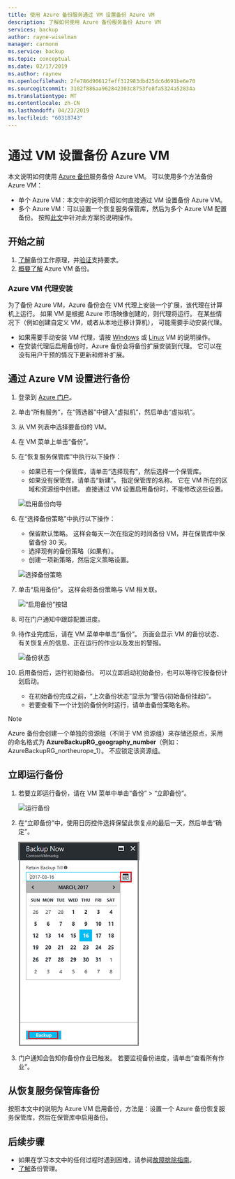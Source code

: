 ```yaml
---
title: 使用 Azure 备份服务通过 VM 设置备份 Azure VM
description: 了解如何使用 Azure 备份服务备份 Azure VM
services: backup
author: rayne-wiselman
manager: carmonm
ms.service: backup
ms.topic: conceptual
ms.date: 02/17/2019
ms.author: raynew
ms.openlocfilehash: 2fe786d90612feff312983dbd25dc6d691be6e70
ms.sourcegitcommit: 3102f886aa962842303c8753fe8fa5324a52834a
ms.translationtype: MT
ms.contentlocale: zh-CN
ms.lasthandoff: 04/23/2019
ms.locfileid: "60318743"
---
```

# <a name="back-up-an-azure-vm-from-the-vm-settings"></a>通过 VM 设置备份 Azure VM

本文说明如何使用 [Azure 备份](backup-overview.md)服务备份 Azure VM。 可以使用多个方法备份 Azure VM：

- 单个 Azure VM：本文中的说明介绍如何直接通过 VM 设置备份 Azure VM。
- 多个 Azure VM：可以设置一个恢复服务保管库，然后为多个 Azure VM 配置备份。 按照[此文](backup-azure-arm-vms-prepare.md)中针对此方案的说明操作。

 

## <a name="before-you-start"></a>开始之前

1. [了解](backup-architecture.md#how-does-azure-backup-work)备份工作原理，并[验证](backup-support-matrix.md#azure-vm-backup-support)支持要求。 
2. [概要了解](backup-azure-vms-introduction.md) Azure VM 备份。

### <a name="azure-vm-agent-installation"></a>Azure VM 代理安装

为了备份 Azure VM，Azure 备份会在 VM 代理上安装一个扩展，该代理在计算机上运行。 如果 VM 是根据 Azure 市场映像创建的，则代理将运行。 在某些情况下（例如创建自定义 VM，或者从本地迁移计算机）， 可能需要手动安装代理。 

- 如果需要手动安装 VM 代理，请按 [Windows](https://docs.microsoft.com/azure/virtual-machines/extensions/agent-windows) 或 [Linux](https://docs.microsoft.com/azure/virtual-machines/extensions/agent-linux) VM 的说明操作。 
- 在安装代理后启用备份时，Azure 备份会将备份扩展安装到代理。 它可以在没有用户干预的情况下更新和修补扩展。

## <a name="back-up-from-azure-vm-settings"></a>通过 Azure VM 设置进行备份


1. 登录到 [Azure 门户](https://portal.azure.com/)。
2. 单击“所有服务”，在“筛选器”中键入“虚拟机”，然后单击“虚拟机”。 
3. 从 VM 列表中选择要备份的 VM。
4. 在 VM 菜单上单击“备份”。 
5. 在“恢复服务保管库”中执行以下操作：
   - 如果已有一个保管库，请单击“选择现有”，然后选择一个保管库。
   - 如果没有保管库，请单击“新建”。 指定保管库的名称。 它在 VM 所在的区域和资源组中创建。 直接通过 VM 设置启用备份时，不能修改这些设置。

   ![启用备份向导](./media/backup-azure-vms-first-look-arm/vm-menu-enable-backup-small.png)

6. 在“选择备份策略”中执行以下操作：

   - 保留默认策略。 这样会每天一次在指定的时间备份 VM，并在保管库中保留备份 30 天。
   - 选择现有的备份策略（如果有）。
   - 创建一项新策略，然后定义策略设置。  

   ![选择备份策略](./media/backup-azure-vms-first-look-arm/set-backup-policy.png)

7. 单击“启用备份”。 这样会将备份策略与 VM 相关联。 

    ![“启用备份”按钮](./media/backup-azure-vms-first-look-arm/vm-management-menu-enable-backup-button.png)

8. 可在门户通知中跟踪配置进度。
9. 待作业完成后，请在 VM 菜单中单击“备份”。 页面会显示 VM 的备份状态、有关恢复点的信息、正在运行的作业以及发出的警报。

   ![备份状态](./media/backup-azure-vms-first-look-arm/backup-item-view-update.png)

10. 启用备份后，运行初始备份。 可以立即启动初始备份，也可以等待它按备份计划启动。
    - 在初始备份完成之前，“上次备份状态”显示为“警告(初始备份挂起)”。
    - 若要查看下一个计划的备份何时运行，请单击备份策略名称。
    
   

> [!NOTE]
> Azure 备份会创建一个单独的资源组（不同于 VM 资源组）来存储还原点，采用的命名格式为 **AzureBackupRG_geography_number**（例如：AzureBackupRG_northeurope_1）。 不应锁定该资源组。



## <a name="run-a-backup-immediately"></a>立即运行备份 

1. 若要立即运行备份，请在 VM 菜单中单击“备份” > “立即备份”。

    ![运行备份](./media/backup-azure-vms-first-look-arm/backup-now-update.png)

2. 在“立即备份”中，使用日历控件选择保留此恢复点的最后一天，然后单击“确定”。
  
    ![备份保留日期](./media/backup-azure-vms-first-look-arm/backup-now-blade-calendar.png)

3. 门户通知会告知你备份作业已触发。 若要监视备份进度，请单击“查看所有作业”。




## <a name="back-up-from-the-recovery-services-vault"></a>从恢复服务保管库备份

按照本文中的说明为 Azure VM 启用备份，方法是：设置一个 Azure 备份恢复服务保管库，然后在保管库中启用备份。

## <a name="next-steps"></a>后续步骤

- 如果在学习本文中的任何过程时遇到困难，请参阅[故障排除指南](backup-azure-vms-troubleshoot.md)。
- [了解](backup-azure-manage-vms.md)备份管理。

